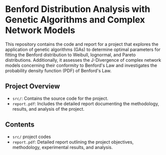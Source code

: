 # Benford Distribution Analysis with Genetic Algorithms and Complex Network Models

This repository contains the code and report for a project that explores the application of genetic algorithms (GAs) to determine optimal parameters for fitting the Benford distribution to Weibull, lognormal, and Pareto distributions. Additionally, it assesses the J-Divergence of complex network models concerning their conformity to Benford's Law and investigates the probability density function (PDF) of Benford's Law.

## Project Overview

- `src/`: Contains the source code for the project.
- `report.pdf`: Includes the detailed report documenting the methodology, results, and analysis of the project.

## Contents

- `src/`
project codes
- `report.pdf`: Detailed report outlining the project objectives, methodology, experimental results, and analysis.
